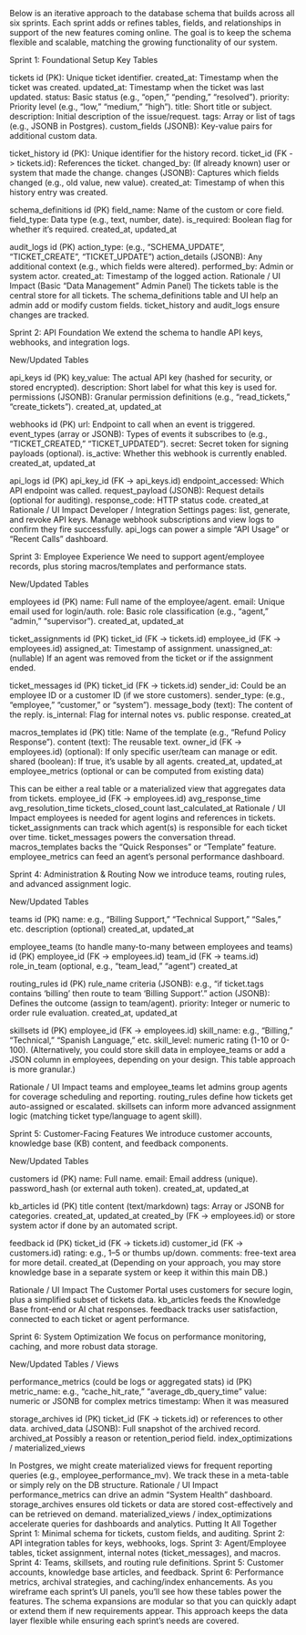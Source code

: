 Below is an iterative approach to the database schema that builds across all six sprints. Each sprint adds or refines tables, fields, and relationships in support of the new features coming online. The goal is to keep the schema flexible and scalable, matching the growing functionality of our system.

Sprint 1: Foundational Setup
Key Tables

tickets
id (PK): Unique ticket identifier.
created_at: Timestamp when the ticket was created.
updated_at: Timestamp when the ticket was last updated.
status: Basic status (e.g., “open,” “pending,” “resolved”).
priority: Priority level (e.g., “low,” “medium,” “high”).
title: Short title or subject.
description: Initial description of the issue/request.
tags: Array or list of tags (e.g., JSONB in Postgres).
custom_fields (JSONB): Key-value pairs for additional custom data.

ticket_history
id (PK): Unique identifier for the history record.
ticket_id (FK -> tickets.id): References the ticket.
changed_by: (If already known) user or system that made the change.
changes (JSONB): Captures which fields changed (e.g., old value, new value).
created_at: Timestamp of when this history entry was created.

schema_definitions
id (PK)
field_name: Name of the custom or core field.
field_type: Data type (e.g., text, number, date).
is_required: Boolean flag for whether it’s required.
created_at, updated_at

audit_logs
id (PK)
action_type: (e.g., “SCHEMA_UPDATE”, “TICKET_CREATE”, “TICKET_UPDATE”)
action_details (JSONB): Any additional context (e.g., which fields were altered).
performed_by: Admin or system actor.
created_at: Timestamp of the logged action.
Rationale / UI Impact (Basic “Data Management” Admin Panel)
The tickets table is the central store for all tickets.
The schema_definitions table and UI help an admin add or modify custom fields.
ticket_history and audit_logs ensure changes are tracked.

Sprint 2: API Foundation
We extend the schema to handle API keys, webhooks, and integration logs.

New/Updated Tables

api_keys
id (PK)
key_value: The actual API key (hashed for security, or stored encrypted).
description: Short label for what this key is used for.
permissions (JSONB): Granular permission definitions (e.g., “read_tickets,” “create_tickets”).
created_at, updated_at

webhooks
id (PK)
url: Endpoint to call when an event is triggered.
event_types (array or JSONB): Types of events it subscribes to (e.g., “TICKET_CREATED,” “TICKET_UPDATED”).
secret: Secret token for signing payloads (optional).
is_active: Whether this webhook is currently enabled.
created_at, updated_at

api_logs
id (PK)
api_key_id (FK -> api_keys.id)
endpoint_accessed: Which API endpoint was called.
request_payload (JSONB): Request details (optional for auditing).
response_code: HTTP status code.
created_at
Rationale / UI Impact
Developer / Integration Settings pages: list, generate, and revoke API keys.
Manage webhook subscriptions and view logs to confirm they fire successfully.
api_logs can power a simple “API Usage” or “Recent Calls” dashboard.

Sprint 3: Employee Experience
We need to support agent/employee records, plus storing macros/templates and performance stats.

New/Updated Tables

employees
id (PK)
name: Full name of the employee/agent.
email: Unique email used for login/auth.
role: Basic role classification (e.g., “agent,” “admin,” “supervisor”).
created_at, updated_at

ticket_assignments
id (PK)
ticket_id (FK -> tickets.id)
employee_id (FK -> employees.id)
assigned_at: Timestamp of assignment.
unassigned_at: (nullable) If an agent was removed from the ticket or if the assignment ended.

ticket_messages
id (PK)
ticket_id (FK -> tickets.id)
sender_id: Could be an employee ID or a customer ID (if we store customers).
sender_type: (e.g., “employee,” “customer,” or “system”).
message_body (text): The content of the reply.
is_internal: Flag for internal notes vs. public response.
created_at

macros_templates
id (PK)
title: Name of the template (e.g., “Refund Policy Response”).
content (text): The reusable text.
owner_id (FK -> employees.id) (optional): If only specific user/team can manage or edit.
shared (boolean): If true, it’s usable by all agents.
created_at, updated_at
employee_metrics (optional or can be computed from existing data)

This can be either a real table or a materialized view that aggregates data from tickets.
employee_id (FK -> employees.id)
avg_response_time
avg_resolution_time
tickets_closed_count
last_calculated_at
Rationale / UI Impact
employees is needed for agent logins and references in tickets.
ticket_assignments can track which agent(s) is responsible for each ticket over time.
ticket_messages powers the conversation thread.
macros_templates backs the “Quick Responses” or “Template” feature.
employee_metrics can feed an agent’s personal performance dashboard.

Sprint 4: Administration & Routing
Now we introduce teams, routing rules, and advanced assignment logic.

New/Updated Tables

teams
id (PK)
name: e.g., “Billing Support,” “Technical Support,” “Sales,” etc.
description (optional)
created_at, updated_at

employee_teams (to handle many-to-many between employees and teams)
id (PK)
employee_id (FK -> employees.id)
team_id (FK -> teams.id)
role_in_team (optional, e.g., “team_lead,” “agent”)
created_at

routing_rules
id (PK)
rule_name
criteria (JSONB): e.g., “if ticket.tags contains ‘billing’ then route to team ‘Billing Support’.”
action (JSONB): Defines the outcome (assign to team/agent).
priority: Integer or numeric to order rule evaluation.
created_at, updated_at

skillsets
id (PK)
employee_id (FK -> employees.id)
skill_name: e.g., “Billing,” “Technical,” “Spanish Language,” etc.
skill_level: numeric rating (1-10 or 0-100).
(Alternatively, you could store skill data in employee_teams or add a JSON column in employees, depending on your design. This table approach is more granular.)

Rationale / UI Impact
teams and employee_teams let admins group agents for coverage scheduling and reporting.
routing_rules define how tickets get auto-assigned or escalated.
skillsets can inform more advanced assignment logic (matching ticket type/language to agent skill).

Sprint 5: Customer-Facing Features
We introduce customer accounts, knowledge base (KB) content, and feedback components.

New/Updated Tables

customers
id (PK)
name: Full name.
email: Email address (unique).
password_hash (or external auth token).
created_at, updated_at

kb_articles
id (PK)
title
content (text/markdown)
tags: Array or JSONB for categories.
created_at, updated_at
created_by (FK -> employees.id) or store system actor if done by an automated script.

feedback
id (PK)
ticket_id (FK -> tickets.id)
customer_id (FK -> customers.id)
rating: e.g., 1–5 or thumbs up/down.
comments: free-text area for more detail.
created_at
(Depending on your approach, you may store knowledge base in a separate system or keep it within this main DB.)

Rationale / UI Impact
The Customer Portal uses customers for secure login, plus a simplified subset of tickets data.
kb_articles feeds the Knowledge Base front-end or AI chat responses.
feedback tracks user satisfaction, connected to each ticket or agent performance.

Sprint 6: System Optimization
We focus on performance monitoring, caching, and more robust data storage.

New/Updated Tables / Views

performance_metrics (could be logs or aggregated stats)
id (PK)
metric_name: e.g., “cache_hit_rate,” “average_db_query_time”
value: numeric or JSONB for complex metrics
timestamp: When it was measured

storage_archives
id (PK)
ticket_id (FK -> tickets.id) or references to other data.
archived_data (JSONB): Full snapshot of the archived record.
archived_at
Possibly a reason or retention_period field.
index_optimizations / materialized_views

In Postgres, we might create materialized views for frequent reporting queries (e.g., employee_performance_mv).
We track these in a meta-table or simply rely on the DB structure.
Rationale / UI Impact
performance_metrics can drive an admin “System Health” dashboard.
storage_archives ensures old tickets or data are stored cost-effectively and can be retrieved on demand.
materialized_views / index_optimizations accelerate queries for dashboards and analytics.
Putting It All Together
Sprint 1: Minimal schema for tickets, custom fields, and auditing.
Sprint 2: API integration tables for keys, webhooks, logs.
Sprint 3: Agent/Employee tables, ticket assignment, internal notes (ticket_messages), and macros.
Sprint 4: Teams, skillsets, and routing rule definitions.
Sprint 5: Customer accounts, knowledge base articles, and feedback.
Sprint 6: Performance metrics, archival strategies, and caching/index enhancements.
As you wireframe each sprint’s UI panels, you’ll see how these tables power the features. The schema expansions are modular so that you can quickly adapt or extend them if new requirements appear. This approach keeps the data layer flexible while ensuring each sprint’s needs are covered.